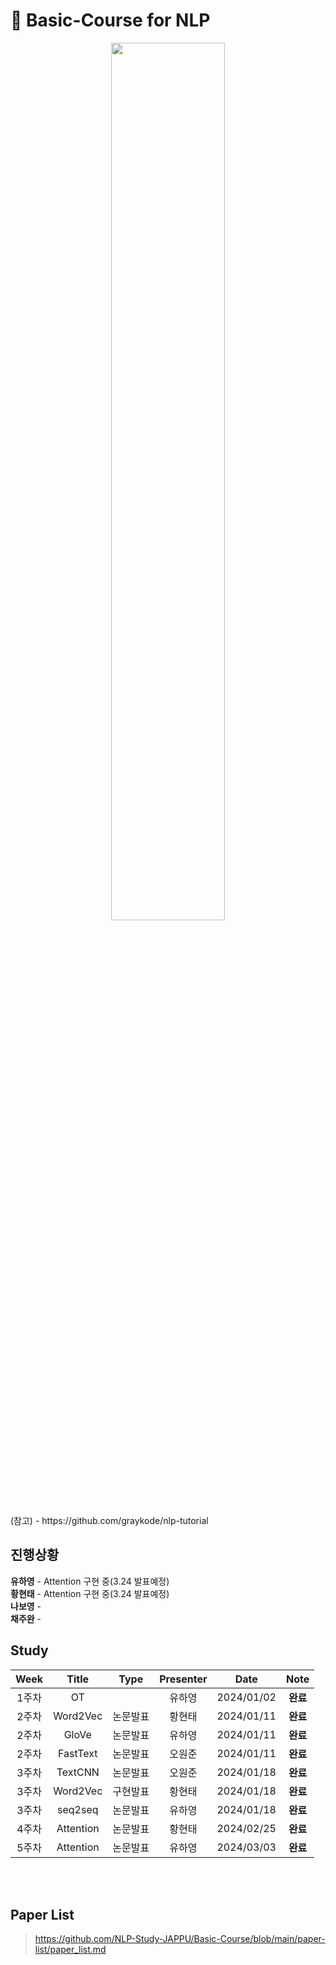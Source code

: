 # 📰 Basic-Course for NLP
<p align="center">
  <img src="https://github.com/NLP-Study-JAPPU/Basic-Course/assets/90309728/4e6b27e7-b39f-47fb-a89a-28c414a69889" width="60%" height="60%">
</p>
(참고) - https://github.com/graykode/nlp-tutorial</br>

## 진행상황
**유하영** - Attention 구현 중(3.24 발표예정)</br>
**황현태** - Attention 구현 중(3.24 발표예정)</br>
**나보영** - </br>
**채주완** - </br>

## Study 
|Week|Title|Type|Presenter|Date|Note|
|:---:|:---:|:---:|:---:|:---:|:---:|
|1주차|OT||유하영|2024/01/02|**완료**
|2주차|Word2Vec|논문발표|황현태|2024/01/11|**완료**
|2주차|GloVe|논문발표|유하영|2024/01/11|**완료**
|2주차|FastText|논문발표|오원준|2024/01/11|**완료**
|3주차|TextCNN|논문발표|오원준|2024/01/18|**완료**
|3주차|Word2Vec|구현발표|황현태|2024/01/18|**완료**
|3주차|seq2seq|논문발표|유하영|2024/01/18|**완료**
|4주차|Attention|논문발표|황현태|2024/02/25|**완료**
|5주차|Attention|논문발표|유하영|2024/03/03|**완료**

</br></br>
## Paper List
> https://github.com/NLP-Study-JAPPU/Basic-Course/blob/main/paper-list/paper_list.md

</br>


  










